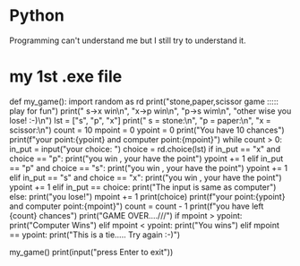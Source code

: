 # Python
Programming can't understand me but I still try to understand it.
# my 1st .exe file
def my_game():
    import random as rd
    print("stone,paper,scissor game ::::: play for fun")
    print(" s->x win\n", "x->p win\n", "p->s wim\n", "other wise you lose! :-)\n")
    lst = ["s", "p", "x"]
    print(" s = stone:\n", "p = paper:\n", "x = scissor:\n")
    count = 10
    mpoint = 0
    ypoint = 0
    print("You have 10 chances")
    print(f"your point:{ypoint} and computer point:{mpoint}")
    while count > 0:
        in_put = input("your choice: ")
        choice = rd.choice(lst)
        if in_put == "x" and choice == "p":
            print("you win , your have the point")
            ypoint += 1
        elif in_put == "p" and choice == "s":
            print("you win , your have the point")
            ypoint += 1
        elif in_put == "s" and choice == "x":
            print("you win , your have the point")
            ypoint += 1
        elif in_put == choice:
            print("The input is same as computer")
        else:
            print("you lose!")
            mpoint += 1
        print(choice)
        print(f"your point:{ypoint} and computer point:{mpoint}")
        count = count - 1
        print(f"you have left {count} chances")
    print("GAME OVER....///")
    if mpoint > ypoint:
        print("Computer Wins")
    elif mpoint < ypoint:
        print("You wins")
    elif mpoint == ypoint:
        print("This is a tie..... Try again :-)")


my_game()
print(input("press Enter to exit"))
